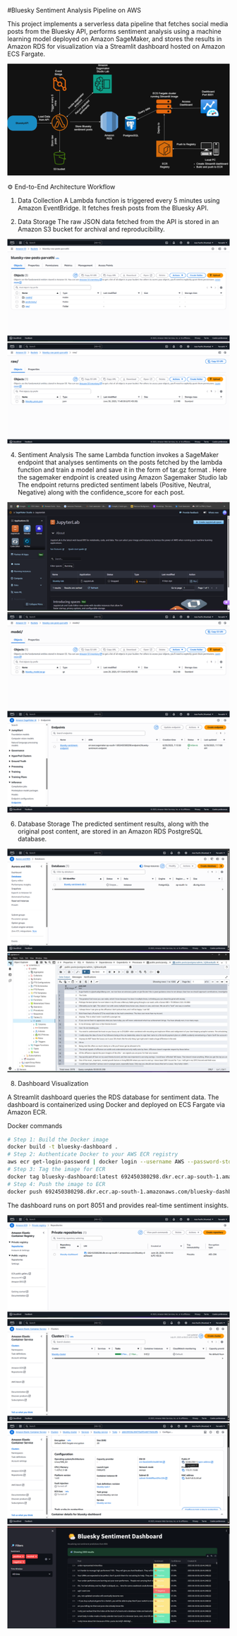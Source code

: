 #Bluesky Sentiment Analysis Pipeline on AWS

This project implements a serverless data pipeline that fetches social media posts from the Bluesky API, performs sentiment analysis using a machine learning model deployed on Amazon SageMaker, and stores the results in Amazon RDS for visualization via a Streamlit dashboard hosted on Amazon ECS Fargate.

![Architecture Diagram](Architecture.png)

⚙️ End-to-End Architecture Workflow

1. Data Collection
A Lambda function is triggered every 5 minutes using Amazon EventBridge.
It fetches fresh posts from the Bluesky API.

2. Data Storage
The raw JSON data fetched from the API is stored in an Amazon S3 bucket for archival and reproducibility.

![S3 bucket](Images/bluesky_bucket-1.png)
![S3 bucket](Images/bluesky_bucket-3.png)

4. Sentiment Analysis
The same Lambda function invokes a SageMaker endpoint that analyses sentiments on the posts fetched by the lambda function and train a model and save it in the form of tar.gz format .
Here the sagemaker endpoint is created using Amazon Sagemaker Studio lab
The endpoint returns predicted sentiment labels (Positive, Neutral, Negative) along with the confidence_score for each post.

![Amazon Sagemaker Studio](Images/Amazon_Sagemaker_Studio_Lab.png)
![S3 bucket](Images/bluesky_bucket-2.png)
![Endpoint](Images/bluesky_endpoint.png)

6. Database Storage
The predicted sentiment results, along with the original post content, are stored in an Amazon RDS PostgreSQL database.

![RDS](Images/RDS.png)
![pg_admin](Images/pgadmin.png)


8. Dashboard Visualization
   
A Streamlit dashboard queries the RDS database for sentiment data.
The dashboard is containerized using Docker and deployed on ECS Fargate via Amazon ECR.

Docker commands
```bash
# Step 1: Build the Docker image
docker build -t bluesky-dashboard .
# Step 2: Authenticate Docker to your AWS ECR registry
aws ecr get-login-password | docker login --username AWS --password-stdin 692450380298.dkr.ecr.ap-south-1.amazonaws.com
# Step 3: Tag the image for ECR
docker tag bluesky-dashboard:latest 692450380298.dkr.ecr.ap-south-1.amazonaws.com/bluesky-dashboard
# Step 4: Push the image to ECR
docker push 692450380298.dkr.ecr.ap-south-1.amazonaws.com/bluesky-dashboard 
```

The dashboard runs on port 8051 and provides real-time sentiment insights.

![ECR](Images/ECR.png)
![ECS](Images/ECS.png)
![ECS](Images/ECS-1.png)
![ECS](Images/bluesky_dashboard-1.png)




